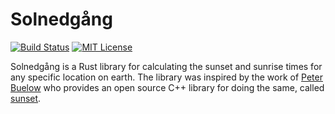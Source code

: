 # Solnedgång

[![Build Status](https://travis-ci.org/thuetz/solnedgang.svg?branch=master)](https://travis-ci.org/thuetz/solnedgang)
[![MIT License](http://img.shields.io/badge/license-MIT-9370d8.svg?style=flat)](http://opensource.org/licenses/MIT)

Solnedgång is a Rust library for calculating the sunset and sunrise times for any specific location
on earth. The library was inspired by the work of [Peter Buelow][1] who provides an open source C++
library for doing the same, called [sunset][2].

[1]: https://github.com/buelowp
[2]: https://github.com/buelowp/sunset

